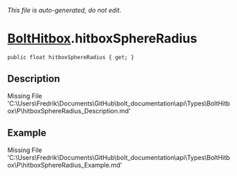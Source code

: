 *This file is auto-generated, do not edit.*

# [BoltHitbox](Types/BoltHitbox.md).hitboxSphereRadius
`public float hitboxSphereRadius { get; }`
## Description
Missing File 'C:\Users\Fredrik\Documents\GitHub\bolt_documentation\api\Types\BoltHitbox\P\hitboxSphereRadius_Description.md'
## Example
Missing File 'C:\Users\Fredrik\Documents\GitHub\bolt_documentation\api\Types\BoltHitbox\P\hitboxSphereRadius_Example.md'

